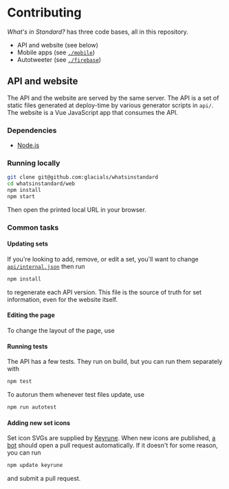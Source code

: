 # Contributing

_What's in Standard?_ has three code bases, all in this repository.

- API and website (see below)
- Mobile apps (see [`./mobile`](./mobile))
- Autotweeter (see [`./firebase`](./firebase))

## API and website

The API and the website are served by the same server. The API is a set of static files
generated at deploy-time by various generator scripts in `api/`. The website is a Vue
JavaScript app that consumes the API.

### Dependencies

- [Node.js][node]

[node]: https://nodejs.org/

### Running locally

```sh
git clone git@github.com:glacials/whatsinstandard
cd whatsinstandard/web
npm install
npm start
```

Then open the printed local URL in your browser.

### Common tasks

#### Updating sets

If you're looking to add, remove, or edit a set, you'll want to change
[`api/internal.json`][api-internal] then run

```sh
npm install
```

to regenerate each API version. This file is the source of truth for set information,
even for the website itself.

[api-internal]: api/internal.json

#### Editing the page

To change the layout of the page, use

#### Running tests

The API has a few tests. They run on build, but you can run them separately with

```sh
npm test
```

To autorun them whenever test files update, use

```sh
npm run autotest
```

#### Adding new set icons

Set icon SVGs are supplied by [Keyrune][keyrune]. When new icons are published, [a
bot][dependabot] should open a pull request automatically. If it doesn't for some
reason, you can run

```sh
npm update keyrune
```

and submit a pull request.

[dependabot]: .github/dependabot.yml
[keyrune]: https://github.com/andrewgioia/keyrune
